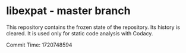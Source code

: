 # libexpat - master branch

This repository contains the frozen state of the repository.
Its history is cleared. It is used only for static code
analysis with Codacy.

Commit Time: 1720748594